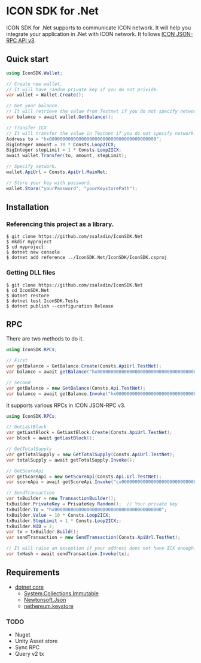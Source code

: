 # ICON SDK for .Net

ICON SDK for .Net supports to communicate ICON network. It will help you integrate your application in .Net with ICON network. It follows [ICON JSON-RPC API v3](https://github.com/icon-project/icon-rpc-server/blob/master/docs/icon-json-rpc-v3.md).

## Quick start
```C#
using IconSDK.Wallet;

// Create new wallet.
// It will have random private key if you do not privide.
var wallet = Wallet.Create();

// Get your balance.
// It will retrieve the value from Testnet if you do not specify network.
var balance = await wallet.GetBalance();

// Transfer ICX
// It will transfer the value in Testnet if you do not specify network.
Address to = "hx0000000000000000000000000000000000000000";
BigInteger amount = 10 * Consts.Loop2ICX;
BigInteger stepLimit = 1 * Consts.Loop2ICX;
await wallet.Transfer(to, amount, stepLimit);

// Specify network.
wallet.ApiUrl = Consts.ApiUrl.MainNet;

// Store your key with password.
wallet.Store("yourPassword", "yourKeystorePath");
```

## Installation

### Referencing this project as a library.
```Shell
$ git clone https://github.com/zsaladin/IconSDK.Net
$ mkdir myproject
$ cd myproject
$ dotnet new console
$ dotnet add reference ../IconSDK.Net/IconSDK/IconSDK.csproj
```
### Getting DLL files
```Shell
$ git clone https://github.com/zsaladin/IconSDK.Net
$ cd IconSDK.Net
$ dotnet restore
$ dotnet test IconSDK.Tests
$ dotnet publish --configuration Release
```

## RPC
There are two methods to do it.
```C#
using IconSDK.RPCs;

// First
var getBalance = GetBalance.Create(Consts.ApiUrl.TestNet);
var balance = await getBalance("hx0000000000000000000000000000000000000000");

// Second
var getBalance = new GetBalance(Consts.Api.TestNet);
var balance = await getBalance.Invoke("hx0000000000000000000000000000000000000000");
```

It supports various RPCs in ICON JSON-RPC v3.
```C#
using IconSDK.RPCs;

// GetLastBlock
var getLastBlock = GetLastBlock.Create(Consts.ApiUrl.TestNet);
var block = await getLastBlock();

// GetTotalSupply
var getTotalSupply = new GetTotalSupply(Consts.ApiUrl.TestNet);
var totalSupply = await getTotalSupply.Invoke();

// GetScoreApi
var getScoreApi = new GetScoreApi(Consts.Api.Url.TestNet);
var scoreApi = await getScoreApi.Invoke("cx0000000000000000000000000000000000000001");

// SendTransaction
var txBuilder = new TransactionBuilder();
txBuilder.PrivateKey = PrivateKey.Random();  // Your private key
txBuilder.To = "hx0000000000000000000000000000000000000000";
txBuilder.Value = 10 * Consts.Loop2ICX;
txBuilder.StepLimit = 1 * Consts.Loop2ICX;;
txBuilder.NID = 2;
var tx = txBuilder.Build();
var sendTransaction = new SendTransaction(Consts.ApiUrl.TestNet);

// It will raise an exception if your address does not have ICX enough.
var txHash = await sendTransaction.Invoke(tx);
```


## Requirements
- [dotnet core](https://docs.microsoft.com/dotnet/core/)
  - [System.Collections.Immutable](https://www.nuget.org/packages/System.Collections.Immutable)
  - [Newtonsoft.Json](https://www.nuget.org/packages/Newtonsoft.Json/)
  - [nethereum.keystore](https://www.nuget.org/packages/Nethereum.KeyStore/)

### TODO
- Nuget
- Unity Asset store
- Sync RPC
- Query v2 tx